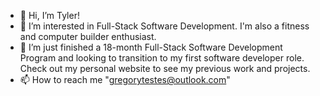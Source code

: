 - 👋 Hi, I’m Tyler!
- 👀 I’m interested in Full-Stack Software Development. I'm also a fitness and computer builder enthusiast.
- 🌱 I’m just finished a 18-month Full-Stack Software Development Program and looking to transition to my first software developer role. Check out my personal website to see my previous work and projects. 
- 📫 How to reach me "gregorytestes@outlook.com"

<!---
Tylerecodes/Tylerecodes is a ✨ special ✨ repository because its `README.md` (this file) appears on your GitHub profile.
You can click the Preview link to take a look at your changes.
--->
